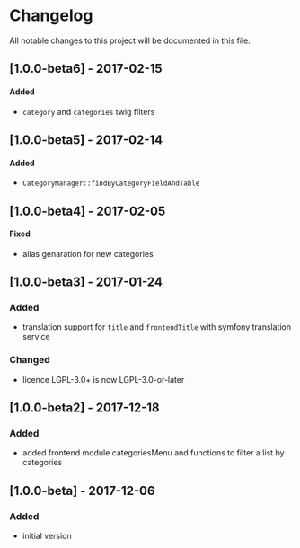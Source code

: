 # Changelog
All notable changes to this project will be documented in this file.

## [1.0.0-beta6] - 2017-02-15

#### Added
- `category` and `categories` twig filters

## [1.0.0-beta5] - 2017-02-14

#### Added
- `CategoryManager::findByCategoryFieldAndTable` 

## [1.0.0-beta4] - 2017-02-05

#### Fixed
- alias genaration for new categories

## [1.0.0-beta3] - 2017-01-24

### Added
- translation support for `title` and `frontendTitle` with symfony translation service

### Changed
- licence LGPL-3.0+ is now LGPL-3.0-or-later

## [1.0.0-beta2] - 2017-12-18

### Added
- added frontend module categoriesMenu and functions to filter a list by categories

## [1.0.0-beta] - 2017-12-06

### Added
- initial version
